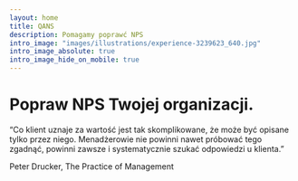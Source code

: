 ```yaml
---
layout: home
title: QANS
description: Pomagamy poprawć NPS
intro_image: "images/illustrations/experience-3239623_640.jpg"
intro_image_absolute: true
intro_image_hide_on_mobile: true
---
```

# Popraw NPS Twojej organizacji. 
“Co klient uznaje za wartość jest tak skomplikowane, że może być opisane tylko przez niego. Menadżerowie nie powinni nawet próbować tego zgadnąć, powinni zawsze i systematycznie szukać odpowiedzi u klienta.”

Peter Drucker, The Practice of Management